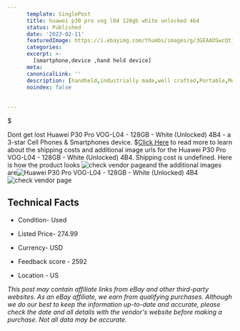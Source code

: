 ```yaml
---
      template: SinglePost
      title: huawei p30 pro vog l04 128gb white unlocked 4b4
      status: Published
      date: '2023-02-11'
      featuredImage: https://i.ebayimg.com/thumbs/images/g/3GEAAOSwcQtj2aRY/s-l225.jpg
      categories: 
      excerpt: >-
        [smartphone,device ,hand held device]
      meta:
      canonicalLink: ''
      description: [handheld,industrially made,well crafted,Portable,Mobile,Compact,Convenient,Lightweight,Maneuverable,Man-portable,Miniature,Carriable,Hand-held,Light,Holdable,Transportable,Mobile device,Pocket-sized,On-the-go,Wireless,Cordless,Compact size,Convenient size, smartphone,device ,hand held device]
      noindex: false
      
        
---
```

$

Dont get lost  Huawei P30 Pro VOG-L04 - 128GB - White (Unlocked) 4B4 - a 3-star Cell Phones & Smartphones device.
$[Click Here](https://www.ebay.com/itm/275657475390?hash=item402e77453e%3Ag%3A3GEAAOSwcQtj2aRY&amdata=enc%3AAQAHAAAA4FGb3V7rnJAa4eE7pIrRoooztcrWyC9TylSPXFvbWITgWrh8cYrowkZUvpnX3AtHHZUEWMdrlM0QpdKDLVFkDYXf%2FqL57P71pZ9X4ZKoQxWEPmxeqv5WAtxaiN5JW6oHGUJBCoKUpRDibwmw8y7plbMFu59NnVRk8nILG8LrFOF10DhxFNLk1yZo4JOZV%2Bk%2Fi%2BI3ryMm4UTHzTh%2ByUCXAgULl9g3F0a6qZjZ%2F50StAH8YkHlSNj24L6mWA4WIIeW0mZ2yKLxyn4R9%2BuZ%2FGWmm7OXKpP1Gqs9SvDY9MJ7jGHB&mkevt=1&mkcid=1&mkrid=711-53200-19255-0&campid=%253CePNCampaignId%253E&customid=%253CreferenceId%253E&toolid=10049) to read more to learn about the shipping costs and additional image urls for the Huawei P30 Pro VOG-L04 - 128GB - White (Unlocked) 4B4. Shipping cost is undefined. Here is how the product looks ![check vendor page](https://i.ebayimg.com/thumbs/images/g/3GEAAOSwcQtj2aRY/s-l225.jpg)and the additional images are![Huawei P30 Pro VOG-L04 - 128GB - White (Unlocked) 4B4](https://i.ebayimg.com/images/g/3GEAAOSwcQtj2aRY/s-l1600.jpg)![check vendor page](https://origin-galleryplus.ebayimg.com/ws/web/275657475390_2_0_1/225x225.jpg)



 ## Technical Facts 



     
      

 - Condition- Used 


      

 - Listed Price- 274.99 


      

 - Currency- USD 


      

 - Feedback score - 2592 


      

 - Location - US 


      
      

 *_This post may contain affiliate links from eBay and other third-party websites. As an eBay affiliate, we earn from qualifying purchases. Although we do our best to keep the information up-to-date and accurate, please check the date and all details with the vendor's website before making a purchase. Not all data may be accurate._*






